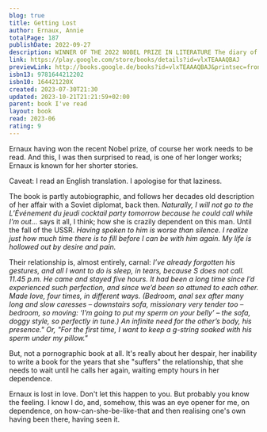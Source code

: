 ```yaml
---  
blog: true  
title: Getting Lost  
author: Ernaux, Annie  
totalPage: 187  
publishDate: 2022-09-27  
description: WINNER OF THE 2022 NOBEL PRIZE IN LITERATURE The diary of one of France’s most important, award-winning writers during the year she had a passionate and secret love affair with a Russian diplomat Getting Lost is the diary Annie Ernaux kept during the year and a half she had a secret love affair with a younger, married man, a Russian diplomat. Her novel, Simple Passion, was based on this affair, but here her writing is immediate, unfiltered. In these diaries it is 1989 and Annie is divorced with two grown sons, living outside of Paris and nearing fifty. Her lover escapes the city to see her there and Ernaux seems to survive only in expectation of these encounters, saying “his desire for me is the only thing I can be sure of.” She cannot write, she trudges distractedly through her various other commitments in the world, she awaits his next call; she lives only to feel desire and for the next rendezvous. When he is gone and the desire has faded, she feels that she is a step closer to death. Lauded for her spare prose, Ernaux here removes all artifice, her writing pared down to its most naked and vulnerable. Getting Lost is as strong a book as any that she has written, a haunting, desperate view of strong and successful woman who seduces a man only to lose herself in love and desire.  
link: https://play.google.com/store/books/details?id=vlxTEAAAQBAJ  
previewLink: http://books.google.de/books?id=vlxTEAAAQBAJ&printsec=frontcover&dq=Annie+Ernaux,+Getting+Lost&hl=&as_pt=BOOKS&cd=1&source=gbs_api  
isbn13: 9781644212202  
isbn10: 164421220X  
created: 2023-07-30T21:30  
updated: 2023-10-21T21:21:59+02:00  
parent: book I've read  
layout: book  
read: 2023-06  
rating: 9  
---  
```

  
Ernaux having won the recent Nobel prize, of course her work needs to be read.  And this, I was then surprised to read, is one of her longer works; Ernaux is known for her shorter stories.  
  
Caveat: I read an English translation.  I apologise for that laziness.  
  
The book is partly autobiographic, and follows her decades old description of her affair with a Soviet diplomat, back then.  _Naturally, I will not go to the L’Événement du jeudi cocktail party tomorrow because he could call while I’m out…_ says it all, I think; how she is crazily dependent on this man.  Until the fall of the USSR.  _Having spoken to him is worse than silence. I realize just how much time there is to fill before I can be with him again. My life is hollowed out by desire and pain._  
  
Their relationship is, almost entirely, carnal: _I’ve already forgotten his gestures, and all I want to do is sleep, in tears, because S does not call. 11.45 p.m. He came and stayed five hours. It had been a long time since I’d experienced such perfection, and since we’d been so attuned to each other. Made love, four times, in different ways. (Bedroom, anal sex after many long and slow caresses – downstairs sofa, missionary very tender too – bedroom, so moving: ‘I’m going to put my sperm on your belly’ – the sofa, doggy style, so perfectly in tune.) An infinite need for the other’s body, his presence."   Or, "For the first time, I want to keep a g-string soaked with his sperm under my pillow."_  
  
But, not a pornographic book at all.  It's really about her despair, her inability to write a book for the years that she "suffers" the relationship, that she needs to wait until he calls her again, waiting empty hours in her dependence.  
  
Ernaux is lost in love.  Don't let this happen to you.  But probably you know the feeling.  I know I do, and, somehow, this was an eye opener for me, on dependence, on how-can-she-be-like-that and then realising one's own having been there, having seen it.  
